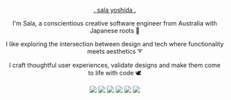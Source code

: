 
 <p align="center"><a href="http://salayoshida.com" style={color:"white"}> . sala yoshida . </a></p>

 <p align="center">I'm Sala, a conscientious creative software engineer from Australia with Japanese roots 🌱 </p>

 <p align="center">I like exploring the intersection between design and tech where functionality meets aesthetics ➰ </p>

 <p align="center"> I craft thoughtful user experiences, validate designs and make them come to life with code 🕊</p>
  <div align="center">
 
<img align="center" img src="https://img.icons8.com/external-tal-revivo-bold-tal-revivo/24/ffffff/external-javascript-is-a-high-level-interpreted-programming-language-logo-bold-tal-revivo.png"/>
<img align="center" img src="https://img.icons8.com/small/24/ffffff/html.png"/>
<img align="center" img src="https://img.icons8.com/small/24/ffffff/css.png"/>
<img align="center" img src="https://img.icons8.com/external-tal-revivo-bold-tal-revivo/24/ffffff/external-react-a-javascript-library-for-building-user-interfaces-logo-bold-tal-revivo.png"/>
<img align="center" img src="https://img.icons8.com/external-tal-revivo-light-tal-revivo/24/ffffff/external-redux-an-open-source-javascript-library-for-managing-application-state-logo-light-tal-revivo.png"/>
<img align="center" img src="https://img.icons8.com/external-tal-revivo-bold-tal-revivo/24/ffffff/external-nodejs-is-an-open-source-cross-platform-javascript-run-time-environment-logo-bold-tal-revivo.png"/>

</div>

 









